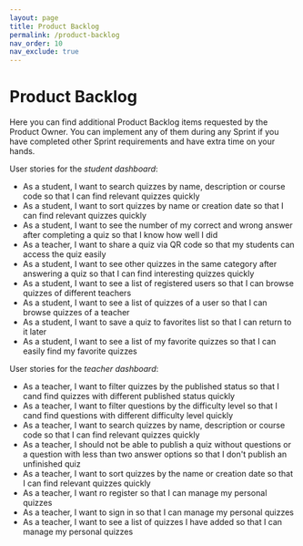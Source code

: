 ```yaml
---
layout: page
title: Product Backlog
permalink: /product-backlog
nav_order: 10
nav_exclude: true
---
```


# Product Backlog

Here you can find additional Product Backlog items requested by the Product Owner. You can implement any of them during any Sprint if you have completed other Sprint requirements and have extra time on your hands.

User stories for the _student dashboard_:

- As a student, I want to search quizzes by name, description or course code so that I can find relevant quizzes quickly
- As a student, I want to sort quizzes by name or creation date so that I can find relevant quizzes quickly
- As a student, I want to see the number of my correct and wrong answer after completing a quiz so that I know how well I did
- As a teacher, I want to share a quiz via QR code so that my students can access the quiz easily
- As a student, I want to see other quizzes in the same category after answering a quiz so that I can find interesting quizzes quickly
- As a student, I want to see a list of registered users so that I can browse quizzes of different teachers
- As a student, I want to see a list of quizzes of a user so that I can browse quizzes of a teacher
- As a student, I want to save a quiz to favorites list so that I can return to it later
- As a student, I want to see a list of my favorite quizzes so that I can easily find my favorite quizzes

User stories for the _teacher dashboard_:

- As a teacher, I want to filter quizzes by the published status so that I cand find quizzes with different published status quickly
- As a teacher, I want to filter questions by the difficulty level so that I cand find questions with different difficulty level quickly
- As a teacher, I want to search quizzes by name, description or course code so that I can find relevant quizzes quickly
- As a teacher, I should not be able to publish a quiz without questions or a question with less than two answer options so that I don't publish an unfinished quiz
- As a teacher, I want to sort quizzes by the name or creation date so that I can find relevant quizzes quickly
- As a teacher, I want ro register so that I can manage my personal quizzes
- As a teacher, I want to sign in so that I can manage my personal quizzes
- As a teacher, I want to see a list of quizzes I have added so that I can manage my personal quizzes

